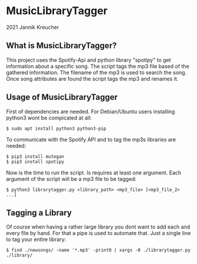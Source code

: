# MusicLibraryTagger
2021 Jannik Kreucher


## What is MusicLibraryTagger?

This project uses the Spotify-Api and python library "spotipy" to get information about a specific song. The script tags the mp3 file based of the gathered information. The filename of the mp3 is used to search the song. Once song attributes are found the script tags the mp3 and renames it.



## Usage of MusicLibraryTagger

First of dependencies are needed. For Debian/Ubuntu users installing python3 wont be compicated at all:
```
$ sudo apt install python3 python3-pip
```

To communicate with the Spotify API and to tag the mp3s libraries are needed:
```
$ pip3 install mutegan
$ pip3 install spotipy
```

Now is the time to run the script. Is requires at least one argument. Each argument of the script will be a mp3 file to be tagged:
```
$ python3 librarytagger.py <library_path> <mp3_file> [<mp3_file_2> ...] 
```



## Tagging a Library

Of course when having a rather large library you dont want to add each and every file by hand. For that a pipe is used to automate that. Just a single line to tag your entire library:
```
$ find ./newsongs/ -name '*.mp3' -print0 | xargs -0 ./librarytagger.py ./library/
```
